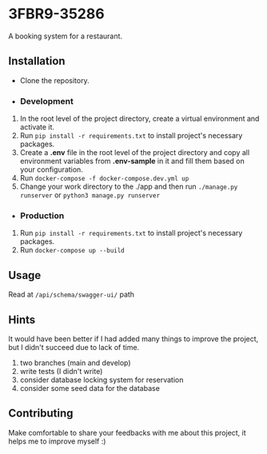 # 3FBR9-35286

A booking system for a restaurant.

## Installation

- Clone the repository.

* ### Development
1. In the root level of the project directory, create a virtual environment and activate it.
2. Run `pip install -r requirements.txt` to install project's necessary packages.
3. Create a **.env** file in the root level of the project directory and copy all environment variables from **.env-sample** in it and fill them based on your configuration.
4. Run `docker-compose -f docker-compose.dev.yml up`
5. Change your work directory to the ./app and then run `./manage.py runserver` or `python3 manage.py runserver`


* ### Production
1. Run `pip install -r requirements.txt` to install project's necessary packages.
2. Run `docker-compose up --build`

## Usage
Read at `/api/schema/swagger-ui/` path

## Hints
It would have been better if I had added many things to improve the project, but I didn't succeed due to lack of time.
1. two branches (main and develop)
2. write tests (I didn't write)
3. consider database locking system for reservation
4. consider some seed data for the database

## Contributing

Make comfortable to share your feedbacks with me about this project, it helps me to improve myself :)
